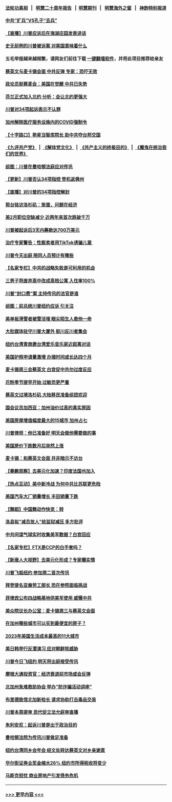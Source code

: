 #### [法轮功真相](https://github.com/gfw-breaker/truth/blob/master/README.md?t=0) &nbsp;&nbsp;|&nbsp;&nbsp; [明慧二十周年报告](https://github.com/gfw-breaker/mh-reports/blob/master/README.md?t=0) &nbsp;&nbsp;|&nbsp;&nbsp;[明慧期刊](https://github.com/gfw-breaker/mh-qikan) &nbsp;&nbsp;|&nbsp;&nbsp; [明慧海外之窗](https://github.com/gfw-breaker/mh-news/blob/master/README.md?t=0) &nbsp;&nbsp;|&nbsp;&nbsp; [神韵特别报道](https://github.com/gfw-breaker/mh-news/blob/master/shenyun.md?t=0)
#### [中共“扩兵”VS孔子“去兵”](../pages/nsc412/n13965332.md?t=04050943) 
#### [【直播】川普应诉后在海湖庄园发表讲话](../pages/nsc412/n13965319.md?t=04050943) 
#### [史无前例的川普被诉案 对美国意味着什么](../pages/nsc412/n13965262.md?t=04050943) 
#### 五毛举报越来越频繁，请网友们前往下载 [一键翻墙软件](https://github.com/gfw-breaker/ssr-accounts)，并将此项目推荐给亲友
#### [蔡英文与麦卡锡会面 中共反弹 专家：恐吓无效](../pages/nsc412/n13965126.md?t=04050943) 
#### [政论员挺蔡麦会：美国在觉醒 中共已失势](../pages/nsc412/n13965292.md?t=04050943) 
#### [芬兰正式加入北约 分析：会让北约更强大](../pages/nsc412/n13964949.md?t=04050943) 
#### [川普对34项起诉表示不认罪](../pages/nsc412/n13965274.md?t=04050943) 
#### [加州解除医疗服务设施内的COVID强制令](../pages/nsc412/n13965266.md?t=04050943) 
#### [【十字路口】艳星当智库院长 助中共夺台邦交国](../pages/nsc412/n13965176.md?t=04050943) 
#### [《九评共产党》](https://github.com/begood0513/9ping.md/blob/master/README.md) &nbsp;|&nbsp; [《解体党文化》](../../../../jtdwh.md/blob/master/README.md)  &nbsp;|&nbsp; [《共产主义的终极目的》](../../../../gczydzjmd.md/blob/master/README.md) &nbsp;|&nbsp; [《魔鬼在统治我们的世界》](../../../../mgztzwmdsj.md/blob/master/README.md) 
#### [组图：川普在曼哈顿法庭应对传讯](../pages/nsc412/n13965197.md?t=04050943) 
#### [【更新】川普否认34项指控 登机返佛州](../pages/nsc412/n13964764.md?t=04050943) 
#### [【直播】对川普的34项指控解封](../pages/nsc412/n13964592.md?t=04050943) 
#### [郭台铭访洛杉矶：笨蛋，问题在经济](../pages/nsc412/n13965195.md?t=04050943) 
#### [美2月职位空缺减少 近两年来首次跌破千万](../pages/nsc412/n13965155.md?t=04050943) 
#### [川普被起诉后3天内筹款达700万美元](../pages/nsc412/n13965177.md?t=04050943) 
#### [治疗专家警告：性贩卖者用TikTok诱骗儿童 ](../pages/nsc412/n13965113.md?t=04050943) 
#### [川普今天出庭 陪同人员预计有哪些](../pages/nsc412/n13965114.md?t=04050943) 
#### [【名家专栏】中共的战略失败是可利用的机会](../pages/nsc412/n13964294.md?t=04050943) 
#### [三男子将废弃高中改成高档公寓 入住率100%](../pages/nsc412/n13965037.md?t=04050943) 
#### [川普“封口费”案 主持传讯的法官是谁](../pages/nsc412/n13965108.md?t=04050943) 
#### [组图：前总统川普纽约应诉 引关注](../pages/nsc412/n13965004.md?t=04050943) 
#### [美单板滑雪者被雪活埋 眼尖陌生人救他一命](../pages/nsc412/n13964826.md?t=04050943) 
#### [大批媒体驻守川普大厦外 挺川反川者集会](../pages/nsc412/n13964871.md?t=04050943) 
#### [纽约台湾青商邀台湾爱乐音乐家近距离对话](../pages/nsc412/n13964837.md?t=04050943) 
#### [美国护照申请量激增 办理时间或长达四个月](../pages/nsc412/n13964739.md?t=04050943) 
#### [麦卡锡周三会蔡英文 白宫促中共勿过度反应](../pages/nsc412/n13964812.md?t=04050943) 
#### [花粉季节提早开始 过敏恐更严重](../pages/nsc412/n13964835.md?t=04050943) 
#### [蔡英文过境洛杉矶 大陆移民准备组团欢迎](../pages/nsc412/n13964789.md?t=04050943) 
#### [国会议员加西亚：加州油价过高的真实原因](../pages/nsc412/n13964782.md?t=04050943) 
#### [美国房屋增值幅度最大的15城市 加州占七](../pages/nsc412/n13964649.md?t=04050943) 
#### [川普律师：他已准备好 明天会做他需要做的事](../pages/nsc412/n13964682.md?t=04050943) 
#### [美国房价下跌数月后突然上涨](../pages/nsc412/n13964738.md?t=04050943) 
#### [麦卡锡：和蔡英文会面 并非暗示不访台](../pages/nsc412/n13964697.md?t=04050943) 
#### [【秦鹏观察】去美元化加速？印度法国也加入](../pages/nsc412/n13964723.md?t=04050943) 
#### [【热点互动】美中新冷战 为何中共比苏联更危险](../pages/nsc412/n13964676.md?t=04050943) 
#### [美国汽车大厂销量增长 丰田销量下跌](../pages/nsc412/n13964692.md?t=04050943) 
#### [【舞蹈】中国舞动作快览：转](../pages/nsc412/n13964557.md?t=04050943) 
#### [洛县拟“减员放人”给监狱减压 多方批评](../pages/nsc412/n13964654.md?t=04050943) 
#### [中共间谍气球实时收集美军数据？白宫回应](../pages/nsc412/n13964606.md?t=04050943) 
#### [【名家专栏】FTX是CCP的白手套吗？](../pages/nsc412/n13964456.md?t=04050943) 
#### [【新唐人大视野】去美元化形成？专家曝实情](../pages/nsc412/n13964577.md?t=04050943) 
#### [川普飞抵纽约 参加周二首次传讯](../pages/nsc412/n13964587.md?t=04050943) 
#### [拜登提名亚裔劳工部长 恐在参院面临挑战](../pages/nsc412/n13964519.md?t=04050943) 
#### [菲律宾公布四战略基地供美军使用 威慑中共](../pages/nsc412/n13964537.md?t=04050943) 
#### [美众院议长办公室：麦卡锡周三与蔡英文会面](../pages/nsc412/n13964550.md?t=04050943) 
#### [在加州哪些城市可以买到最便宜的房子？](../pages/nsc412/n13964293.md?t=04050943) 
#### [2023年美国生活成本最高的11大城市](../pages/nsc412/n13964289.md?t=04050943) 
#### [美日韩举行反潜演习 应对朝鲜核威胁](../pages/nsc412/n13964480.md?t=04050943) 
#### [川普今日飞纽约 明天将出庭接受传讯](../pages/nsc412/n13964354.md?t=04050943) 
#### [摩根大通投资官：经济衰退前市场或会反弹](../pages/nsc412/n13964387.md?t=04050943) 
#### [北加州急难救助协会 举办“防诈骗活动讲座”](../pages/nsc412/n13964296.md?t=04050943) 
#### [布里德致信北加新检长 请求协助打击毒品交易](../pages/nsc412/n13964271.md?t=04050943) 
#### [川普本周提审 民代促立法允庭审直播](../pages/nsc412/n13964232.md?t=04050943) 
#### [朱利安尼：起诉川普是出于政治目的](../pages/nsc412/n13964234.md?t=04050943) 
#### [曼哈顿法院为传讯川普做足准备](../pages/nsc412/n13964230.md?t=04050943) 
#### [纽约台湾同乡会年会 经文处转达蔡英文对乡亲谢意](../pages/nsc412/n13963723.md?t=04050943) 
#### [华尔街证券业奖金缩水26% 纽约市所得税收将变少](../pages/nsc412/n13964201.md?t=04050943) 
#### [马斯克担忧 商业房地产引发债务危机](../pages/nsc412/n13964240.md?t=04050943) 

----
#### [ >>> 更早内容 <<< ](../indexes/nsc412-earlier.md)
